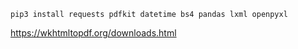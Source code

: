 ```pip3 install requests pdfkit datetime bs4 pandas lxml openpyxl```

https://wkhtmltopdf.org/downloads.html